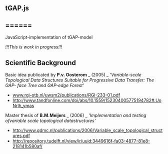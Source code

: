 ## tGAP.js
## ======

JavaScript-implementation of tGAP-model

*!!!This is work in progress!!!*

## Scientific Background

Basic idea publicated by **P.v. Oosterom** _ (2005) _ *'Variable-scale Topological Data Structures Suitable for Progressive Data Transfer: The GAP-
face Tree and GAP-edge Forest'*
* www.rgi-otb.nl/uwsm2/publications/RGI-233-01.pdf
* http://www.tandfonline.com/doi/abs/10.1559/152304005775194782#.UoNrlh_ymas

Master thesis of **B.M.Meijers** _ (2006) _ *'Implementation and testing ofvariable scale topological datastructures'*
* http://www.gdmc.nl/publications/2006/Variable_scale_topological_structures.pdf
* http://repository.tudelft.nl/view/ir/uuid:3449616f-fa03-4877-81e8-218141b580af/
